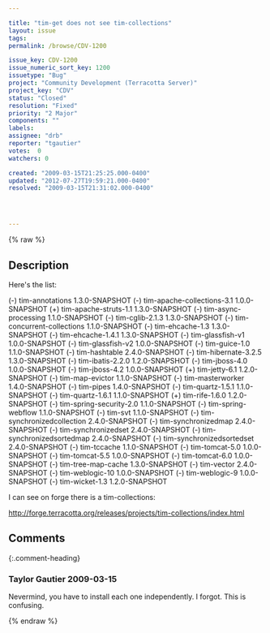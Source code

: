 ```yaml
---

title: "tim-get does not see tim-collections"
layout: issue
tags: 
permalink: /browse/CDV-1200

issue_key: CDV-1200
issue_numeric_sort_key: 1200
issuetype: "Bug"
project: "Community Development (Terracotta Server)"
project_key: "CDV"
status: "Closed"
resolution: "Fixed"
priority: "2 Major"
components: ""
labels: 
assignee: "drb"
reporter: "tgautier"
votes:  0
watchers: 0

created: "2009-03-15T21:25:25.000-0400"
updated: "2012-07-27T19:59:21.000-0400"
resolved: "2009-03-15T21:31:02.000-0400"




---
```


{% raw %}

## Description

<div markdown="1" class="description">


Here's the list:

(-) tim-annotations 1.3.0-SNAPSHOT
(-) tim-apache-collections-3.1 1.0.0-SNAPSHOT
(+) tim-apache-struts-1.1 1.3.0-SNAPSHOT
(-) tim-async-processing 1.1.0-SNAPSHOT
(-) tim-cglib-2.1.3 1.3.0-SNAPSHOT
(-) tim-concurrent-collections 1.1.0-SNAPSHOT
(-) tim-ehcache-1.3 1.3.0-SNAPSHOT
(-) tim-ehcache-1.4.1 1.3.0-SNAPSHOT
(-) tim-glassfish-v1 1.0.0-SNAPSHOT
(-) tim-glassfish-v2 1.0.0-SNAPSHOT
(-) tim-guice-1.0 1.1.0-SNAPSHOT
(-) tim-hashtable 2.4.0-SNAPSHOT
(-) tim-hibernate-3.2.5 1.3.0-SNAPSHOT
(-) tim-ibatis-2.2.0 1.2.0-SNAPSHOT
(-) tim-jboss-4.0 1.0.0-SNAPSHOT
(-) tim-jboss-4.2 1.0.0-SNAPSHOT
(+) tim-jetty-6.1 1.2.0-SNAPSHOT
(-) tim-map-evictor 1.1.0-SNAPSHOT
(-) tim-masterworker 1.4.0-SNAPSHOT
(-) tim-pipes 1.4.0-SNAPSHOT
(-) tim-quartz-1.5.1 1.1.0-SNAPSHOT
(-) tim-quartz-1.6.1 1.1.0-SNAPSHOT
(+) tim-rife-1.6.0 1.2.0-SNAPSHOT
(-) tim-spring-security-2.0 1.1.0-SNAPSHOT
(-) tim-spring-webflow 1.1.0-SNAPSHOT
(-) tim-svt 1.1.0-SNAPSHOT
(-) tim-synchronizedcollection 2.4.0-SNAPSHOT
(-) tim-synchronizedmap 2.4.0-SNAPSHOT
(-) tim-synchronizedset 2.4.0-SNAPSHOT
(-) tim-synchronizedsortedmap 2.4.0-SNAPSHOT
(-) tim-synchronizedsortedset 2.4.0-SNAPSHOT
(-) tim-tccache 1.1.0-SNAPSHOT
(-) tim-tomcat-5.0 1.0.0-SNAPSHOT
(-) tim-tomcat-5.5 1.0.0-SNAPSHOT
(-) tim-tomcat-6.0 1.0.0-SNAPSHOT
(-) tim-tree-map-cache 1.3.0-SNAPSHOT
(-) tim-vector 2.4.0-SNAPSHOT
(-) tim-weblogic-10 1.0.0-SNAPSHOT
(-) tim-weblogic-9 1.0.0-SNAPSHOT
(-) tim-wicket-1.3 1.2.0-SNAPSHOT

I can see on forge there is a tim-collections:

http://forge.terracotta.org/releases/projects/tim-collections/index.html

</div>

## Comments


{:.comment-heading}
### **Taylor Gautier** <span class="date">2009-03-15</span>

<div markdown="1" class="comment">

Nevermind, you have to install each one independently.  I forgot.  This is confusing.

</div>



{% endraw %}
